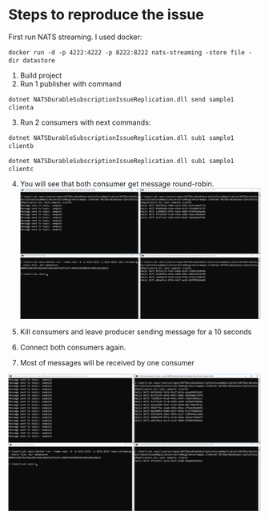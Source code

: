 # Steps to reproduce the issue

First run NATS streaming. I used docker:
```
docker run -d -p 4222:4222 -p 8222:8222 nats-streaming -store file -dir datastore
```

1. Build project
2. Run 1 publisher with command
```
dotnet NATSDurableSubscriptionIssueReplication.dll send sample1 clienta
```
3. Run 2 consumers with next commands:

```
dotnet NATSDurableSubscriptionIssueReplication.dll sub1 sample1 clientb
```

```
dotnet NATSDurableSubscriptionIssueReplication.dll sub1 sample1 clientc
```

4. You will see that both consumer get message round-robin.
![Round robin working](Capture-1.png)
5. Kill consumers and leave producer sending message for a 10 seconds

6. Connect both consumers again.

7. Most of messages will be received by one consumer

![Round robin not working](Capture-2.png)